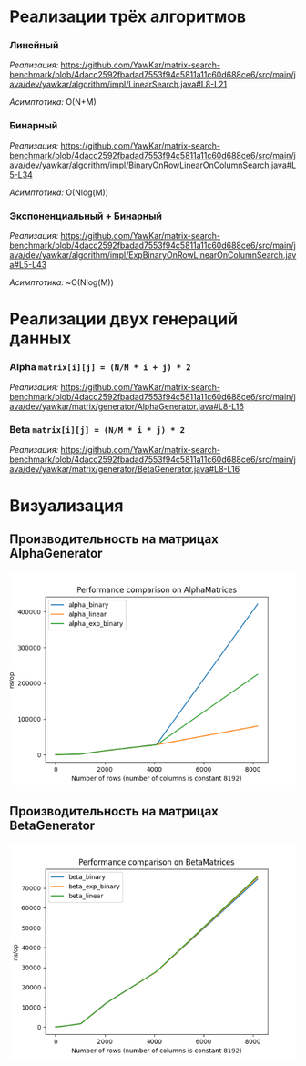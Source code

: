 # Реализации трёх алгоритмов

### Линейный
_Реализация:_
https://github.com/YawKar/matrix-search-benchmark/blob/4dacc2592fbadad7553f94c5811a11c60d688ce6/src/main/java/dev/yawkar/algorithm/impl/LinearSearch.java#L8-L21

_Асимптотика:_ O(N+M)

### Бинарный
_Реализация:_
https://github.com/YawKar/matrix-search-benchmark/blob/4dacc2592fbadad7553f94c5811a11c60d688ce6/src/main/java/dev/yawkar/algorithm/impl/BinaryOnRowLinearOnColumnSearch.java#L5-L34

_Асимптотика:_ O(Nlog(M))

### Экспоненциальный + Бинарный
_Реализация:_
https://github.com/YawKar/matrix-search-benchmark/blob/4dacc2592fbadad7553f94c5811a11c60d688ce6/src/main/java/dev/yawkar/algorithm/impl/ExpBinaryOnRowLinearOnColumnSearch.java#L5-L43

_Асимптотика:_ ~O(Nlog(M))

# Реализации двух генераций данных

### Alpha `matrix[i][j] = (N/M * i + j) * 2`
_Реализация:_
https://github.com/YawKar/matrix-search-benchmark/blob/4dacc2592fbadad7553f94c5811a11c60d688ce6/src/main/java/dev/yawkar/matrix/generator/AlphaGenerator.java#L8-L16

### Beta `matrix[i][j] = (N/M * i * j) * 2`
_Реализация:_
https://github.com/YawKar/matrix-search-benchmark/blob/4dacc2592fbadad7553f94c5811a11c60d688ce6/src/main/java/dev/yawkar/matrix/generator/BetaGenerator.java#L8-L16

# Визуализация

## Производительность на матрицах AlphaGenerator
![graph1](https://github.com/YawKar/matrix-search-benchmark/raw/4dacc2592fbadad7553f94c5811a11c60d688ce6/AlphaMatrices.png)

## Производительность на матрицах BetaGenerator
![graph1](https://github.com/YawKar/matrix-search-benchmark/raw/4dacc2592fbadad7553f94c5811a11c60d688ce6/BetaMatrices.png)

